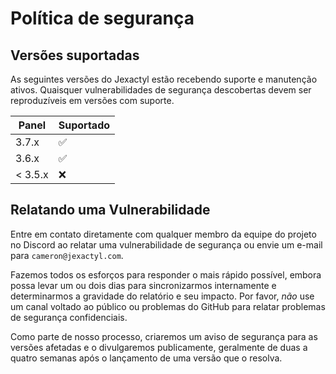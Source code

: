 # Política de segurança

## Versões suportadas
As seguintes versões do Jexactyl estão recebendo suporte e manutenção ativos.  Quaisquer vulnerabilidades de segurança descobertas devem ser reproduzíveis em versões com suporte.

| Panel   | Suportado          |
|---------|--------------------|
| 3.7.x   | :white_check_mark: |
| 3.6.x   | :white_check_mark: |
| < 3.5.x | :x:                |

## Relatando uma Vulnerabilidade

Entre em contato diretamente com qualquer membro da equipe do projeto no Discord ao relatar uma vulnerabilidade de segurança ou envie um e-mail para `cameron@jexactyl.com`.

 Fazemos todos os esforços para responder o mais rápido possível, embora possa levar um ou dois dias para sincronizarmos internamente e determinarmos a gravidade do relatório e seu impacto.  Por favor, _não_ use um canal voltado ao público ou problemas do GitHub para relatar problemas de segurança confidenciais.

 Como parte de nosso processo, criaremos um aviso de segurança para as versões afetadas e o divulgaremos publicamente, geralmente de duas a quatro semanas após o lançamento de uma versão que o resolva.
